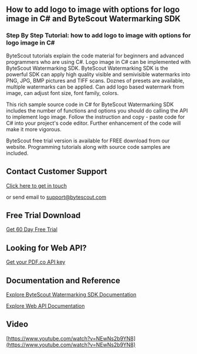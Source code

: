 ## How to add logo to image with options for logo image in C# and ByteScout Watermarking SDK

### Step By Step Tutorial: how to add logo to image with options for logo image in C#

ByteScout tutorials explain the code material for beginners and advanced programmers who are using C#. Logo image in C# can be implemented with ByteScout Watermarking SDK. ByteScout Watermarking SDK is the powerful SDK can apply high quality visible and semivisible watermarks into PNG, JPG, BMP pictures and TIFF scans. Doznes of presets are available, multiple watermarks can be applied. Can add logo based watermark from image, can adjust font size, font family, colors.

This rich sample source code in C# for ByteScout Watermarking SDK includes the number of functions and options you should do calling the API to implement logo image. Follow the instruction and copy - paste code for C# into your project's code editor. Further enhancement of the code will make it more vigorous.

ByteScout free trial version is available for FREE download from our website. Programming tutorials along with source code samples are included.

## Contact Customer Support

[Click here to get in touch](https://bytescout.zendesk.com/hc/en-us/requests/new?subject=ByteScout%20Watermarking%20SDK%20Question)

or send email to [support@bytescout.com](mailto:support@bytescout.com?subject=ByteScout%20Watermarking%20SDK%20Question) 

## Free Trial Download

[Get 60 Day Free Trial](https://bytescout.com/download/web-installer?utm_source=github-readme)

## Looking for Web API? 

[Get your PDF.co API key](https://pdf.co/documentation/api?utm_source=github-readme)

## Documentation and Reference

[Explore ByteScout Watermarking SDK Documentation](https://bytescout.com/documentation/index.html?utm_source=github-readme)

[Explore Web API Documentation](https://pdf.co/documentation/api?utm_source=github-readme)

## Video

[https://www.youtube.com/watch?v=NEwNs2b9YN8](https://www.youtube.com/watch?v=NEwNs2b9YN8)